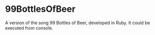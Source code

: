 99BottlesOfBeer
===============

A version of the song 99 Bottles of Beer, developed in Ruby. It could be executed from console.
